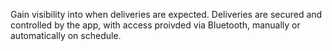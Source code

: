 Gain visibility into when deliveries are expected. Deliveries are secured and controlled by the app, with access proivded via Bluetooth, manually or automatically on schedule.
